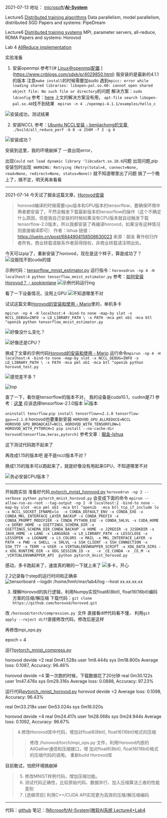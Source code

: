 2021-07-13
地址： [microsoft](https://github.com/microsoft)/**[AI-System](https://github.com/microsoft/AI-System)**



Lecture5 [Distributed training algorithms](https://github.com/microsoft/AI-System/blob/main/docs/SystemforAI-5-DistributedAlgo.pdf)
Data parallelism, model parallelism, distributed SGD
Papers and systems: PipeDream

Lecture6 [Distributed training systems](https://github.com/microsoft/AI-System/blob/main/docs/SystemforAI-6-DistributedSys.pdf)
MPI, parameter servers, all-reduce, RDMA
Papers and systems: Horovod



Lab 4 
[AllReduce implementation](https://github.com/microsoft/AI-System/blob/main/Labs/BasicLabs/Lab4/README.md)



实验准备
1. 安装openmpi 
参考1:[# [Linux中openmpi配置](https://www.cnblogs.com/sdxk/p/4029850.html)
](https://www.cnblogs.com/sdxk/p/4029850.html)
我安装的是最新的4.1.1的版本
注意``make install``的时候需要加sudo
遇到``mpicc: error while loading shared libraries: libopen-pal.so.40: cannot open shared object file: No such file or directory``的问题
解决方案：``sudo ldconfig``
参考：[here](https://patrickandgarry.wordpress.com/2019/09/14/error-loading-shared-libraries-libopen-pal-so-40/)
上文的解决方案没有用，   ``apt-file search libopen-pal.so.40``找不到结果
`` mpirun -n 4 ./openmpi-4.1.1/examples/hello_c``

![安装成功，测试结果](https://upload-images.jianshu.io/upload_images/1016401-69ec62c9630382a0.png?imageMogr2/auto-orient/strip%7CimageView2/2/w/1240)

2. 安装NCCL
参考：[Ubuntu NCCL安装 - benjiachong的文章 ](https://zhuanlan.zhihu.com/p/174710896)
`` ./build/all_reduce_perf -b 8 -e 256M -f 2 -g 4``

![安装成功？](https://upload-images.jianshu.io/upload_images/1016401-7fa32d8ce6acec70.png?imageMogr2/auto-orient/strip%7CimageView2/2/w/1240)

安装到这里，我的环境崩掉了
一直出现error，

出现``Could not load dynamic library 'libcudart.so.10.0``问题
出现问题,pip安装包时出现`` WARNING: Retrying (Retry(total=4, connect=None, read=None, redirect=None, status=None))``
就不知道哪里出了问题
搞了一个晚上了，搞不定，明天再来看看

---

2021-07-14
今天试了掘金这篇文章，[Horovod安装](https://juejin.cn/post/6844904158508630023)
>horovod编译的时候需要cpu版本和GPU版本的tensorflow，要确保环境中两者都安装了，不然会触发下载最新版本的tensorflow的操作（这个不确定什么原因，但是我自己安装的时候如果没有CPU版本就自动触发下载tensorflow-2.0版本，所以我都安装了再编译horovod，如果没有这种情况则直接编译即可）
作者：lshua
链接：https://juejin.cn/post/6844904158508630023
来源：掘金
著作权归作者所有。商业转载请联系作者获得授权，非商业转载请注明出处。


今天可以pip了，重新安装了horovod，现在是这个样子，算是成功了？
![没报找不到cuda的错](https://upload-images.jianshu.io/upload_images/1016401-b1f44cdfc6721332.png?imageMogr2/auto-orient/strip%7CimageView2/2/w/1240)

示例代码：[tensorflow_mnist_estimator.py](https://github.com/horovod/horovod/tree/master/examples/tensorflow)
运行指令：``horovodrun -np 4 -H localhost:4 python tensorflow_mnist_estimator.py``
参考：[如何安装Horovod？ - sookienlane](https://zhuanlan.zhihu.com/p/63158504)
![示例代码运行ing](https://upload-images.jianshu.io/upload_images/1016401-8b9f1e17dadb4d85.png?imageMogr2/auto-orient/strip%7CimageView2/2/w/1240)

看了一下设备情况，没用上GPU
![不知道哪里不对](https://upload-images.jianshu.io/upload_images/1016401-c59b0a9c79e56ec5.png?imageMogr2/auto-orient/strip%7CimageView2/2/w/1240)

试试这篇文章[Horovod的安装和使用 - Mario](https://zhuanlan.zhihu.com/p/78303865)里的，单机多卡

``mpirun -np 4 -H localhost:4 -bind-to none -map-by slot -x NCCL_DEBUG=INFO -x LD_LIBRARY_PATH \
-x PATH -mca pml ob1 -mca btl ^openib python tensorflow_mnist_estimator.py ``

![好像没什么变化？](https://upload-images.jianshu.io/upload_images/1016401-c600577462d08780.png?imageMogr2/auto-orient/strip%7CimageView2/2/w/1240)

![好像还是CPU？](https://upload-images.jianshu.io/upload_images/1016401-9cc86c5d068efc8d.png?imageMogr2/auto-orient/strip%7CimageView2/2/w/1240)


换成了文章的示例代码[Horovod的安装和使用 - Mario](https://zhuanlan.zhihu.com/p/78303865)
运行命令``mpirun -np 4 -H localhost:4 -bind-to none -map-by slot -x NCCL_DEBUG=INFO -x LD_LIBRARY_PATH \
-x PATH -mca pml ob1 -mca btl ^openib python horovod_test.py ``

![感觉差不多？](https://upload-images.jianshu.io/upload_images/1016401-3b9a0972330c9d6e.png?imageMogr2/auto-orient/strip%7CimageView2/2/w/1240)

![top](https://upload-images.jianshu.io/upload_images/1016401-867f27ab9f64afb3.png?imageMogr2/auto-orient/strip%7CimageView2/2/w/1240)

查了一下，看你是tensorflow的版本不对，
我的设备是cuda10.1，cudnn是7.1
参考：[这里](https://tensorflow.google.cn/install/source#linux)
应该选择tensorflow-2.1.0版本
![版本](https://upload-images.jianshu.io/upload_images/1016401-96d79e1257f6181d.png?imageMogr2/auto-orient/strip%7CimageView2/2/w/1240)

``uninstall tensrflow``
``pip install tensorflow==2.1.0 tensorflow-gpu==2.1.0``
horovod也要重新安装
``HOROVOD_GPU_ALLREDUCE=NCCL HOROVOD_GPU_BROADCAST=NCCL HOROVOD_WITH_TENSORFLOW=1 HOROVOD_WITH_PYTORCH=1 pip install --no-cache-dir horovod[tensorflow,keras,pytorch]`` 
参考文章：[掘金-lshua](https://juejin.cn/post/6844904158508630023)

这下测试代码跑不起来了

再改成1.15的版本吧
是不是nccl版本不对？

换成1.15的版本可以跑起来了，就是好像没有用起来GPU，不知道哪里不对

![务必安装CPU版本？](https://upload-images.jianshu.io/upload_images/1016401-f09b59fb39372566.png?imageMogr2/auto-orient/strip%7CimageView2/2/w/1240)

---
开始跑实验
准备好代码,[pytorch_mnist_horovod.py](https://github.com/microsoft/AI-System/blob/main/Labs/BasicLabs/Lab4/pytorch_mnist_horovod.py "pytorch_mnist_horovod.py")
`` horovodrun -np 2 --verbose python pytorch_mnist_horovod.py ``
会变成下面的命令
  ``mpirun --allow-run-as-root --tag-output -np 2 -H localhost:2 -bind-to none -map-by slot -mca pml ob1 -mca btl ^openib  -mca btl_tcp_if_include lo -x NCCL_SOCKET_IFNAME=lo  -x CONDA_DEFAULT_ENV -x CONDA_EXE -x CONDA_MKL_INTERFACE_LAYER_BACKUP -x CONDA_PREFIX -x CONDA_PROMPT_MODIFIER -x CONDA_PYTHON_EXE -x CONDA_SHLVL -x CUDA_HOME -x DERBY_HOME -x GSETTINGS_SCHEMA_DIR -x GSETTINGS_SCHEMA_DIR_CONDA_BACKUP -x HOME -x J2REDIR -x J2SDKDIR -x JAVA_HOME -x LANG -x LANGUAGE -x LD_LIBRARY_PATH -x LESSCLOSE -x LESSOPEN -x LOGNAME -x LS_COLORS -x MAIL -x MKL_INTERFACE_LAYER -x PATH -x PWD -x SHELL -x SHLVL -x SSH_CLIENT -x SSH_CONNECTION -x SSH_TTY -x TERM -x USER -x VIRTUALENVWRAPPER_SCRIPT -x XDG_DATA_DIRS -x XDG_RUNTIME_DIR -x XDG_SESSION_ID -x _ -x _CE_CONDA -x _CE_M -x _VIRTUALENVWRAPPER_API  python pytorch_mnist_horovod.py``

感动，多卡跑起来了，速度真的唰的一下就上来了
![多卡，开心](https://upload-images.jianshu.io/upload_images/1016401-80bc9e8e7c5bf3e0.png?imageMogr2/auto-orient/strip%7CimageView2/2/w/1240)

2.2记录每个step的运行时间和正确率
![ tensorboard --logdir /home/hmh/msr/lab4/log --host xx.xx.xx.xx ](https://upload-images.jianshu.io/upload_images/1016401-03c3c100cc903fbb.png?imageMogr2/auto-orient/strip%7CimageView2/2/w/1240)

3. 理解Horovod的执行逻辑，利用Numpy实现float8(8bit), float16(16bit)编码方案的压缩/解压缩
下载代码：``git clone https://github.com/horovod/horovod.git``

改 ``/horovod/torch/compression.py ``文件
直接看diff代码看不懂，
利用``git apply --reject diff``直接修改代码，修改后是这样

再修改mpi_ops.py

epoch = 4

运行[pytorch_mnist_compress.py](https://github.com/microsoft/AI-System/blob/main/Labs/BasicLabs/Lab4/pytorch_mnist_compress.py "pytorch_mnist_compress.py")

horovod devide =2 
real    0m41.528s
user    1m9.444s
sys     0m18.800s
Average loss: 0.1087, Accuracy: 96.46%


horovod devide =4
第一次跑的时候，下载数据花了20分钟
real    0m30.122s
user    1m47.476s
sys     0m29.316s
 Average loss: 0.0888, Accuracy: 97.23%

运行代码[pytorch_mnist_horovod.py](https://github.com/microsoft/AI-System/blob/main/Labs/BasicLabs/Lab4/pytorch_mnist_horovod.py "pytorch_mnist_horovod.py")
horovod devide =2
Average loss: 0.1098, Accuracy: 96.43%

real    0m33.218s
user    0m53.024s
sys     0m16.020s

horovod devide =4 
real    0m24.417s
user    1m28.068s
sys     0m24.944s
Average loss: 0.1092, Accuracy: 96.67%

>4.修改Horovod库中代码，增加对float8(8bit), float16(16bit)格式的压缩
>>修改 /horovod/torch/mpi_ops.py 文件，利用Horovod内嵌的AllGather通信和压缩接口，增 加对float8(8bit), float16(16bit)格式的压缩代码的调用。
重新build Horovod库

目前敢试，怕把环境搞崩掉


>5.  修改MNIST样例代码，增加压缩功能。
>6.  测试代码正确性，比较原始代码、数据并行、加入压缩算法三者的性能差别
>7.  [选做项目] 利用C++/CUDA API实现更为高效的压缩/解压缩编码


---

代码：[github](https://github.com/microsoft/AI-System/tree/main/Labs/BasicLabs/Lab4)
笔记：[[Microsoft/AI-System]微软AI系统 Lecture4+Lab4](https://www.jianshu.com/p/74e6aaa81cc8)












